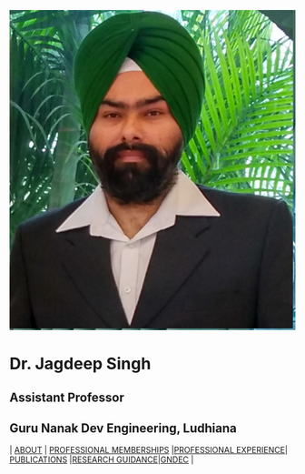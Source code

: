 ![x](Images/jj.jpg)
# Dr. Jagdeep Singh
## Assistant Professor
## Guru Nanak Dev Engineering, Ludhiana

| [ABOUT](About.md) | [PROFESSIONAL MEMBERSHIPS](PM.md) |[PROFESSIONAL EXPERIENCE](PE.MD)| [PUBLICATIONS](Publications.md) |[RESEARCH GUIDANCE](rg.csv)|[GNDEC](https://www.gndec.ac.in/) |
